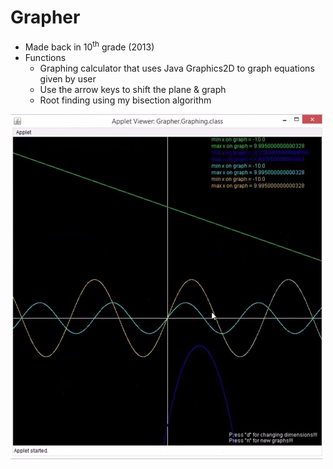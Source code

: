 # Grapher
* Made back in 10<sup>th</sup> grade (2013)
* Functions
  * Graphing calculator that uses Java Graphics2D to graph equations given by user
  * Use the arrow keys to shift the plane & graph
  * Root finding using my bisection algorithm


![Screenshot](screenshot.png)
